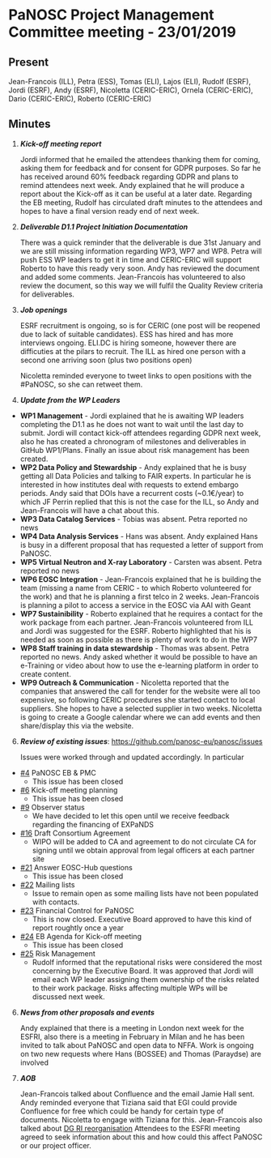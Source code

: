 PaNOSC Project Management Committee meeting - 23/01/2019
========================================================

Present
------

Jean-Francois (ILL), Petra (ESS),  Tomas (ELI), Lajos (ELI), Rudolf (ESRF), Jordi (ESRF), Andy (ESRF), 
Nicoletta (CERIC-ERIC), Ornela (CERIC-ERIC), Dario (CERIC-ERIC), Roberto (CERIC-ERIC)

Minutes
------
1. _**Kick-off meeting report**_

    Jordi informed that he emailed the attendees thanking them for coming, asking them for feedback and for consent for GDPR
    purposes. So far he has received around 60% feedback regarding GDPR and plans to remind attendees next week.
    Andy explained that he will produce a report about the Kick-off as it can be useful at a later date.
    Regarding the EB meeting, Rudolf has circulated draft minutes to the attendees and hopes to have a final version ready end
    of next week.
  
2. _**Deliverable D1.1 Project Initiation Documentation**_

    There was a quick reminder that the deliverable is due 31st January and we are still missing information regarding WP3, WP7
    and WP8. Petra will push ESS WP leaders to get it in time and CERIC-ERIC will support Roberto to have this ready very soon.
    Andy has reviewed the document and added some comments. Jean-Francois has volunteered to also review the document, so this 
    way we will fulfil the Quality Review criteria for deliverables.

3. _**Job openings**_

    ESRF recruitment is ongoing, so is for CERIC (one post will be reopened due to lack of suitable candidates). ESS has hired
    and has more interviews ongoing. ELI.DC is hiring someone, however there are difficuties at the pilars to recruit. The ILL
    as hired one person with a second one arriving soon (plus two positions open)

    Nicoletta reminded everyone to tweet links to open positions with the #PaNOSC, so she can retweet them.

5. _**Update from the WP Leaders**_

*    **WP1 Management** - Jordi explained that he is awaiting WP leaders completing the D1.1 as he does not want to wait until
the last day to submit. Jordi will contact kick-off attendees regarding GDPR next week, also he has created a chronogram of 
milestones and deliverables in GitHub WP1/Plans. Finally an issue about risk management has been created.
*    **WP2 Data Policy and Stewardship** - Andy explained that he is busy getting all Data Policies and talking to FAIR experts.
In particular he is interested in how institutes deal with requests to extend embargo periods.
Andy said that DOIs have a recurrent costs (~0.1€/year) to which JF Perrin replied that this is not the case for the ILL, so 
Andy and Jean-Francois will have a chat about this. 
*    **WP3 Data Catalog Services** -  Tobias was absent. Petra reported no news
*    **WP4 Data Analysis Services** - Hans was absent. Andy explained Hans is busy in a different proposal that has requested a 
letter of support from PaNOSC.
*    **WP5 Virtual Neutron and X-ray Laboratory** - Carsten was absent. Petra reported no news
*    **WP6 EOSC Integration** - Jean-Francois explained that he is building the team (missing a name from CERIC - to which Roberto
volunteered for the work) and that he is planning a first telco in 2 weeks.
Jean-Francois is planning a pilot to access a service in the EOSC via AAI with Geant
*    **WP7 Sustainibility** - Roberto explained that he requires a contact for the work package from each partner. Jean-Francois
volunteered from ILL and Jordi was suggested for the ESRF. Roberto highlighted that his is needed as soon as possible as there is 
plenty of work to do in the WP7
*    **WP8 Staff training in data stewardship** - Thomas was absent. Petra reported no news.
Andy asked whether it would be possible to have an e-Training or video about how to use the e-learning platform in order to create
content.
*    **WP9 Outreach & Communication** - Nicoletta reported that the companies that answered the call for tender for the website
were all too expensive, so following CERIC procedures she started contact to local suppliers. She hopes to have a selected supplier
in two weeks. 
Nicoletta is going to create a Google calendar where we can add events and then share/display this via the website.

6. _**Review of existing issues**_: https://github.com/panosc-eu/panosc/issues

    Issues were worked through and updated accordingly. In particular
* [#4](https://github.com/panosc-eu/panosc/issues/4) PaNOSC EB & PMC
  * This issue has been closed
* [#6](https://github.com/panosc-eu/panosc/issues/6) Kick-off meeting planning
  * This issue has been closed
* [#9](https://github.com/panosc-eu/panosc/issues/9) Observer status
  * We have decided to let this open until we receive feedback regarding the financing of EXPaNDS
* [#16](https://github.com/panosc-eu/panosc/issues/16) Draft Consortium Agreement
  * WIPO will be added to CA and agreement to do not circulate CA for signing until we obtain approval from legal officers at 
each partner site
* [#21](https://github.com/panosc-eu/panosc/issues/21) Answer EOSC-Hub questions
  * This issue has been closed
* [#22](https://github.com/panosc-eu/panosc/issues/22) Mailing lists
  * Issue to remain open as some mailing lists have not been populated with contacts.
* [#23](https://github.com/panosc-eu/panosc/issues/23) Financial Control for PaNOSC
  * This is now closed. Executive Board approved to have this kind of report roughtly once a year
* [#24](https://github.com/panosc-eu/panosc/issues/24) EB Agenda for Kick-off meeting
  * This issue has been closed
* [#25](https://github.com/panosc-eu/panosc/issues/25) Risk Management
  * Rudolf informed that the reputational risks were considered the most concerning by the Executive Board. It was approved that
Jordi will email each WP leader assigning them ownership of the risks related to their work package. Risks affecting multiple WPs
will be discussed next week.
    
6. _**News from other proposals and events**_

    Andy explained that there is a meeting in London next week for the ESFRI, also there is a meeting in February in Milan and 
he has been invited to talk about PaNOSC and open data to NFFA.
    Work is ongoing on two new requests where Hans (BOSSEE) and Thomas (Paraydse) are involved

7. _**AOB**_
    
    Jean-Francois talked about Confluence and the email Jamie Hall sent. Andy reminded everyone that Tiziana said that EGI could
provide Confluence for free which could be handy for certain type of documents. Nicoletta to engage with Tiziana for this.
    Jean-Francois also talked about [DG RI reorganisation](https://sciencebusiness.net/framework-programmes/news/commission-plans-shake-its-big-research-department)
Attendees to the ESFRI meeting agreed to seek information about this and how could this affect PaNOSC or our project officer.

    
